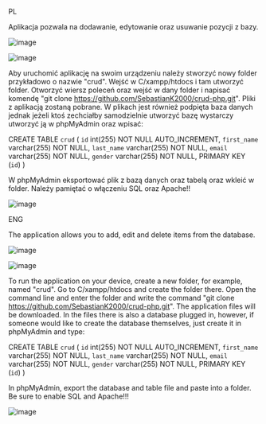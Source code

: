 PL

Aplikacja pozwala na dodawanie, edytowanie oraz usuwanie pozycji z bazy. 

![image](https://github.com/SebastianK2000/crud-php/assets/127401994/49088f34-69c4-4482-a304-607cbe35ba48)

![image](https://github.com/SebastianK2000/crud-php/assets/127401994/65e61c12-4931-4178-a8fc-864c2a195007)


Aby uruchomić aplikację na swoim urządzeniu należy stworzyć nowy folder przykładowo o nazwie "crud". Wejść w C/xampp/htdocs i tam utworzyć folder. Otworzyć wiersz poleceń oraz wejść w dany folder i napisać komendę "git clone https://github.com/SebastianK2000/crud-php.git". 
Pliki z aplikacją zostaną pobrane. W plikach jest również podpięta baza danych jednak jeżeli ktoś zechciałby samodzielnie utworzyć bazę wystarczy utworzyć ją w phpMyAdmin oraz wpisać: 

CREATE TABLE `crud` (
  `id` int(255) NOT NULL AUTO_INCREMENT,
  `first_name` varchar(255) NOT NULL,
  `last_name` varchar(255) NOT NULL,
  `email` varchar(255) NOT NULL,
  `gender` varchar(255) NOT NULL,
  PRIMARY KEY (`id`)
)

W phpMyAdmin eksportować plik z bazą danych oraz tabelą oraz wkleić w folder. Należy pamiętać o włączeniu SQL oraz Apache!! 

![image](https://github.com/SebastianK2000/crud-php/assets/127401994/a8f5dc4a-5c8c-4e53-938b-5d3cf07c5ab8)

ENG

The application allows you to add, edit and delete items from the database. 

![image](https://github.com/SebastianK2000/crud-php/assets/127401994/49088f34-69c4-4482-a304-607cbe35ba48)

![image](https://github.com/SebastianK2000/crud-php/assets/127401994/65e61c12-4931-4178-a8fc-864c2a195007)

To run the application on your device, create a new folder, for example, named "crud". Go to C/xampp/htdocs and create the folder there. Open the command line and enter the folder and write the command "git clone https://github.com/SebastianK2000/crud-php.git". 
The application files will be downloaded. In the files there is also a database plugged in, however, if someone would like to create the database themselves, just create it in phpMyAdmin and type: 

CREATE TABLE `crud` (
  `id` int(255) NOT NULL AUTO_INCREMENT,
  `first_name` varchar(255) NOT NULL,
  `last_name` varchar(255) NOT NULL,
  `email` varchar(255) NOT NULL,
  `gender` varchar(255) NOT NULL,
  PRIMARY KEY (`id`)
)

In phpMyAdmin, export the database and table file and paste into a folder. Be sure to enable SQL and Apache!!! 

![image](https://github.com/SebastianK2000/crud-php/assets/127401994/a8f5dc4a-5c8c-4e53-938b-5d3cf07c5ab8)
